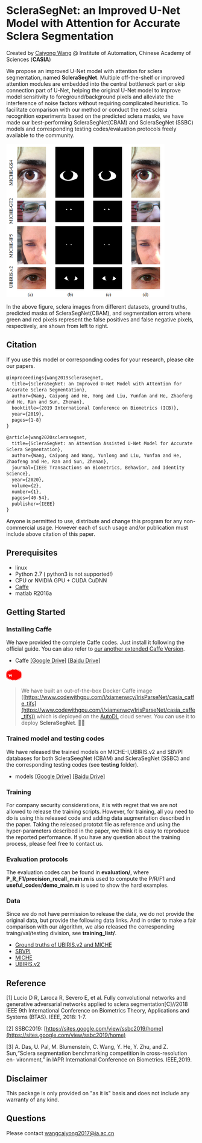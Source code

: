 
# ScleraSegNet: an Improved U-Net Model with Attention for Accurate Sclera Segmentation

Created by [Caiyong Wang](https://caiyong.wang/) @ Institute of Automation, Chinese Academy of Sciences (**CASIA**)

We propose an improved U-Net model with attention for sclera segmentation, named **ScleraSegNet**. Multiple off-the-shelf or
improved attention modules are embedded into the central bottleneck part or skip connection part of U-Net, helping the original 
U-Net model to improve model sensitivity to foreground/background pixels and alleviate the interference of noise factors without
requiring complicated heuristics. To facilitate comparison with our method or conduct the next sclera recognition experiments based
on the predicted sclera masks, we have made our best-performing ScleraSegNet(CBAM) and ScleraSegNet (SSBC) models and corresponding
testing codes/evaluation protocols freely available to the community. 

<img src='sclera.png' width="420px">

In the above figure, sclera images from different datasets, ground truths, predicted masks of ScleraSegNet(CBAM), and segmentation errors 
where green and red pixels represent the false positives and false negative pixels, respectively, are shown from left to right.

## Citation
If you use this model or corresponding codes for your research, please cite our papers.

```
@inproceedings{wang2019sclerasegnet,
  title={ScleraSegNet: an Improved U-Net Model with Attention for Accurate Sclera Segmentation},
  author={Wang, Caiyong and He, Yong and Liu, Yunfan and He, Zhaofeng and He, Ran and Sun, Zhenan},
  booktitle={2019 International Conference on Biometrics (ICB)},
  year={2019},
  pages={1-8}
}
```
```
@article{wang2020sclerasegnet,
  title={ScleraSegNet: an Attention Assisted U-Net Model for Accurate Sclera Segmentation},
  author={Wang, Caiyong and Wang, Yunlong and Liu, Yunfan and He, Zhaofeng and He, Ran and Sun, Zhenan},
  journal={IEEE Transactions on Biometrics, Behavior, and Identity Science},
  year={2020},
  volume={2},
  number={1},
  pages={40-54},
  publisher={IEEE}
}
```
Anyone is permitted to use, distribute and change this program for any non-commercial usage. However each of such usage and/or publication must include above citation of this paper.

## Prerequisites
- linux
- Python 2.7 ( python3 is not supported!)
- CPU or NVIDIA GPU + CUDA CuDNN
- [Caffe](http://caffe.berkeleyvision.org/)  
- matlab R2016a 

## Getting Started

### Installing Caffe
We have provided the complete Caffe codes. Just install it following the official guide. You can also refer to [our another extended Caffe Version](https://github.com/xiamenwcy/extended-caffe).

- Caffe [[Google Drive]](https://drive.google.com/file/d/1YcJXEPT1EycPxu-sI2en4L48xRby57fv/view?usp=sharing) [[Baidu Drive]](https://pan.baidu.com/s/1EMG92kJr4Yw4Lmusqh0ORQ)

<img src="new.gif" width="8%" height="8%"> 

> We have built an out-of-the-box Docker Caffe image ([https://www.codewithgpu.com/i/xiamenwcy/IrisParseNet/casia_caffe_tifs](https://www.codewithgpu.com/i/xiamenwcy/IrisParseNet/casia_caffe_tifs)) which is deployed on the [AutoDL](https://www.autodl.com/home) cloud server. You can use it to deploy **ScleraSegNet**. :clap::clap:

### Trained model and testing codes
We have released the trained models on MICHE-I,UBIRIS.v2 and SBVPI databases for both ScleraSeegNet (CBAM) and ScleraSegNet (SSBC) and the corresponding testing codes (see **testing** folder). 

- models [[Google Drive]](https://drive.google.com/file/d/1c8e38jkxYFNdnRuYt-oMtLYp98VZvTza/view?usp=sharing) [[Baidu Drive]](https://pan.baidu.com/s/1g-ktpPe8GFEtmAzePmXvxg)

###  Training
For company security considerations, it is with regret that we are not allowed to release the training scripts. However, for training, all you need to do is using this released code and adding data augmentation described in the paper. Taking the released prototxt file as reference and using the hyper-parameters described in the paper, we think it is easy to reproduce the reported performance. If you have any question about the training process, please feel free to contact us. 


### Evaluation protocols

The evaluation codes can be found in **evaluation/**, where **P_R_F1/precision_recall_main.m** is used to compute the P/R/F1 and **useful_codes/demo_main.m** is used to show the hard examples.

### Data  
Since we do not have permission to release the data, we do not provide the original data, but provide the following data links. And in order to make a fair comparison with our algorithm, we also released the corresponding traing/val/testing division, see **training_list/**. 

- [Ground truths of UBIRIS.v2 and MICHE](https://web.inf.ufpr.br/vri/databases/sclera-segmentation-annotations/)
- [SBVPI](http://sclera.fri.uni-lj.si/)
- [MICHE](http://biplab.unisa.it/MICHE/database/MICHE_BIPLAB_DATABASE/)
- [UBIRIS.v2](http://iris.di.ubi.pt/ubiris2.html)


## Reference 
[1] Lucio D R, Laroca R, Severo E, et al. Fully convolutional networks and generative adversarial networks applied to sclera segmentation[C]//2018 IEEE 9th International Conference on Biometrics Theory, Applications and Systems (BTAS). IEEE, 2018: 1-7.

[2] SSBC2019: [https://sites.google.com/view/ssbc2019/home](https://sites.google.com/view/ssbc2019/home)

[3]  A. Das, U. Pal, M. Blumenstein, C. Wang, Y. He, Y. Zhu, and Z. Sun,“Sclera segmentation benchmarking competition in cross-resolution en-
vironment,” in IAPR International Conference on Biometrics. IEEE,2019.

## Disclaimer
This package is only provided on "as it is" basis and does not include any warranty of any kind.

## Questions
Please contact wangcaiyong2017@ia.ac.cn
  
  
